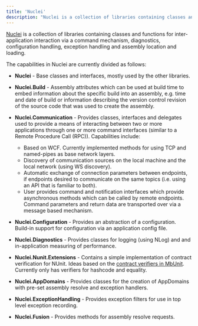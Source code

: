 ```yaml
---
title: 'Nuclei'
description: "Nuclei is a collection of libraries containing classes and functions for inter-application interaction via a command mechanism, diagnostics, configuration handling, exception handling and assembly location and loading."
---
```


[Nuclei](https://github.com/pvandervelde/Nuclei) is a collection of libraries containing classes and functions for inter-application interaction via a command mechanism, diagnostics, configuration handling, 
exception handling and assembly location and loading.

The capabilities in Nuclei are currently divided as follows:

* __Nuclei__ - Base classes and interfaces, mostly used by the other libraries.
* __Nuclei.Build__ - Assembly attributes which can be used at build time to embed information about the specific build into an assembly, e.g. time and date of build or information describing the version control revision of the source code that was used to create the assembly.
* __Nuclei.Communication__ - Provides classes, interfaces and delegates used to provide a means of interacting between two or more applications through one or more command interfaces (similar to a Remote Procedure Call (RPC)). Capabilities include:
    * Based on WCF. Currently implemented methods for using TCP and named-pipes as base network layers.
    * Discovery of communication sources on the local machine and the local network (using WS discovery).
    * Automatic exchange of connection parameters between endpoints, if endpoints desired to communicate on the same topics (i.e. using an API that is familiar to both).
    * User provides command and notification interfaces which provide asynchronous methods which can be called by remote endpoints. Command parameters and return data are transported over via a message based mechanism.
* __Nuclei.Configuration__ - Provides an abstraction of a configuration. Build-in support for configuration via an application config file.
* __Nuclei.Diagnostics__ - Provides classes for logging (using NLog) and and in-application measuring of performance.
* __Nuclei.Nunit.Extensions__ - Contains a simple implementation of contract verification for NUnit. Ideas based on the 
[contract verifiers in MbUnit](http://interfacingreality.blogspot.co.nz/2009/03/contract-verifiers-in-mbunit-v307.html). Currently only has verifiers for hashcode and equality.

* __Nuclei.AppDomains__ - Provides classes for the creation of AppDomains with pre-set assembly resolve and exception handlers.
* __Nuclei.ExceptionHandling__ - Provides exception filters for use in top level exception recording.
* __Nuclei.Fusion__ - Provides methods for assembly resolve requests.